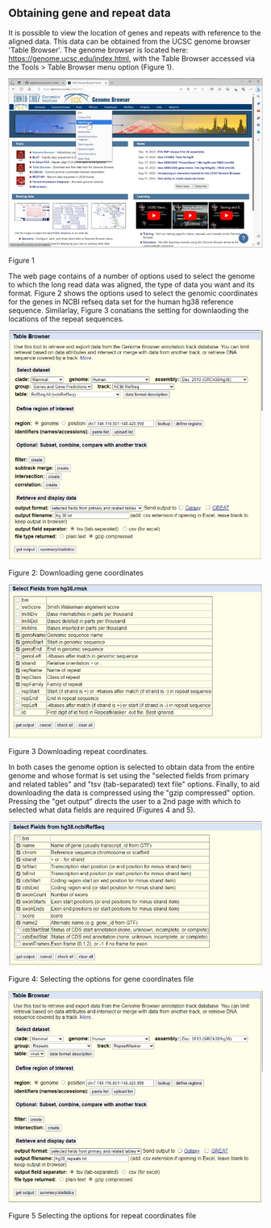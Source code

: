 ## Obtaining gene and repeat data
It is possible to view the location of genes and repeats with reference to the aligned data. This data can be obtained from the UCSC genome browser 'Table Browser'. The genome browser is located here: https://genome.ucsc.edu/index.html, with the Table Browser accessed via the Tools > Table Browser menu option (Figure 1). 

![Figure 1](fig1_genomeBrowser.jpg)

Figure 1

The web page contains of a number of options used to select the genome to which the long read data was aligned, the type of data you want and its format. Figure 2 shows the options used to select the genomic coordinates for the genes in NCBI refseq data set for the human hg38 reference sequence. Similarlay, Figure 3 conatians the setting for downlaoding the locations of the repeat sequences.

![Figure 2](fig2_genes.png)

Figure 2: Downloading gene coordinates

![Figure 3](fig2_repeats.png)

Figure 3 Downloading repeat coordinates.

In both cases the genome option is selected to obtain data from the entire genome and whose format is set using the "selected fields from primary and related tables" and "tsv (tab-separated) text file" options. Finally, to aid downloading the data is compressed using the "gzip compressed" option. Pressing the "get output" directs the user to a 2nd page with which to selected what data fields are required (Figures 4 and 5).

![Figure 4](fig3_genes.png)

Figure 4: Selecting the options for gene coordinates file

![Figure 5](fig3_repeats.png)

Figure 5 Selecting the options for repeat coordinates file